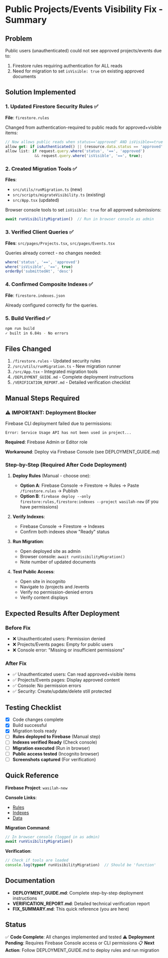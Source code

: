 # Public Projects/Events Visibility Fix - Summary

## Problem
Public users (unauthenticated) could not see approved projects/events due to:
1. Firestore rules requiring authentication for ALL reads
2. Need for migration to set `isVisible: true` on existing approved documents

## Solution Implemented

### 1. Updated Firestore Security Rules ✅
**File**: `firestore.rules`

Changed from authentication-required to public reads for approved+visible items:

```javascript
// Now allows public reads when status=='approved' AND isVisible==true
allow get: if isAuthenticated() || (resource.data.status == 'approved' && resource.data.isVisible == true);
allow list: if request.query.where('status', '==', 'approved')
             && request.query.where('isVisible', '==', true);
```

### 2. Created Migration Tools ✅
**Files**:
- `src/utils/runMigration.ts` (new)
- `src/scripts/migrateVisibility.ts` (existing)
- `src/App.tsx` (updated)

Browser console tools to set `isVisible: true` for all approved submissions:
```javascript
await runVisibilityMigration()  // Run in browser console as admin
```

### 3. Verified Client Queries ✅
**Files**: `src/pages/Projects.tsx`, `src/pages/Events.tsx`

Queries already correct - no changes needed:
```javascript
where('status', '==', 'approved')
where('isVisible', '==', true)
orderBy('submittedAt', 'desc')
```

### 4. Confirmed Composite Indexes ✅
**File**: `firestore.indexes.json`

Already configured correctly for the queries.

### 5. Build Verified ✅
```bash
npm run build
✓ built in 6.84s - No errors
```

## Files Changed
1. `/firestore.rules` - Updated security rules
2. `/src/utils/runMigration.ts` - New migration runner
3. `/src/App.tsx` - Integrated migration tools
4. `/DEPLOYMENT_GUIDE.md` - Complete deployment instructions
5. `/VERIFICATION_REPORT.md` - Detailed verification checklist

## Manual Steps Required

### ⚠️ IMPORTANT: Deployment Blocker
Firebase CLI deployment failed due to permissions:
```
Error: Service Usage API has not been used in project...
```

**Required**: Firebase Admin or Editor role

**Workaround**: Deploy via Firebase Console (see DEPLOYMENT_GUIDE.md)

### Step-by-Step (Required After Code Deployment)

1. **Deploy Rules** (Manual - choose one):
   - **Option A**: Firebase Console → Firestore → Rules → Paste `/firestore.rules` → Publish
   - **Option B**: `firebase deploy --only firestore:rules,firestore:indexes --project wasilah-new` (if you have permissions)

2. **Verify Indexes**:
   - Firebase Console → Firestore → Indexes
   - Confirm both indexes show "Ready" status

3. **Run Migration**:
   - Open deployed site as admin
   - Browser console: `await runVisibilityMigration()`
   - Note number of updated documents

4. **Test Public Access**:
   - Open site in incognito
   - Navigate to /projects and /events
   - Verify no permission-denied errors
   - Verify content displays

## Expected Results After Deployment

### Before Fix
- ❌ Unauthenticated users: Permission denied
- ❌ Projects/Events pages: Empty for public users
- ❌ Console error: "Missing or insufficient permissions"

### After Fix
- ✅ Unauthenticated users: Can read approved+visible items
- ✅ Projects/Events pages: Display approved content
- ✅ Console: No permission errors
- ✅ Security: Create/update/delete still protected

## Testing Checklist

- [x] Code changes complete
- [x] Build successful
- [x] Migration tools ready
- [ ] **Rules deployed to Firebase** (Manual step)
- [ ] **Indexes verified Ready** (Check console)
- [ ] **Migration executed** (Run in browser)
- [ ] **Public access tested** (Incognito browser)
- [ ] **Screenshots captured** (For verification)

## Quick Reference

**Firebase Project**: `wasilah-new`

**Console Links**:
- [Rules](https://console.firebase.google.com/project/wasilah-new/firestore/rules)
- [Indexes](https://console.firebase.google.com/project/wasilah-new/firestore/indexes)
- [Data](https://console.firebase.google.com/project/wasilah-new/firestore/data)

**Migration Command**:
```javascript
// In browser console (logged in as admin)
await runVisibilityMigration()
```

**Verification**:
```javascript
// Check if tools are loaded
console.log(typeof runVisibilityMigration)  // Should be 'function'
```

## Documentation
- **DEPLOYMENT_GUIDE.md**: Complete step-by-step deployment instructions
- **VERIFICATION_REPORT.md**: Detailed technical verification report
- **FIX_SUMMARY.md**: This quick reference (you are here)

## Status

✅ **Code Complete**: All changes implemented and tested
⚠️ **Deployment Pending**: Requires Firebase Console access or CLI permissions
📋 **Next Action**: Follow DEPLOYMENT_GUIDE.md to deploy rules and run migration
